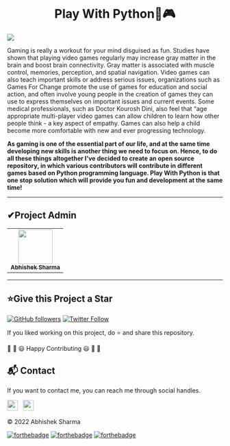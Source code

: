 <div align="center">
  <h1>Play With Python🎲🎮</h1>
</div>

<img src="https://github.com/abhisheks008/Play-With-Python/blob/main/Assets/Navy%20%26%20Yellow%20Modern%20Business%20Facebook%20Cover.png">

Gaming is really a workout for your mind disguised as fun. Studies have shown that playing video games regularly may increase gray matter in the brain and boost brain connectivity. Gray matter is associated with muscle control, memories, perception, and spatial navigation. Video games can also teach important skills or address serious issues, organizations such as Games For Change promote the use of games for education and social action, and often involve young people in the creation of games they can use to express themselves on important issues and current events. Some medical professionals, such as Doctor Kourosh Dini, also feel that “age appropriate multi-player video games can allow children to learn how other people think - a key aspect of empathy. Games can also help a child become more comfortable with new and ever progressing technology.
</br>

**As gaming is one of the essential part of our life, and at the same time developing new skills is another thing we need to focus on. Hence, to do all these things altogether I've decided to create an open source repository, in which various contributors will contribute in different games based on Python programming language. Play With Python is that one stop solution which will provide you fun and development at the same time!**

*************************************************************************
<h2>✔Project Admin</h2>

<table>
  <tr>
<td align="center"><a href="https://github.com/abhisheks008"><img src="https://avatars.githubusercontent.com/u/68724349?v=4" width="80px;" alt=""/><br /><sub><b>Abhishek Sharma</b></sub></a></td>
  </tr>
</table>


****************************************************************

<h2>⭐Give this Project a Star</h2>

[![GitHub followers](https://img.shields.io/github/followers/abhisheks008.svg?label=Follow%20@abhisheks008&style=social)](https://github.com/abhisheks008/)  [![Twitter Follow](https://img.shields.io/twitter/follow/abhishek_py3?style=social)](https://twitter.com/abhishek_py3)

If you liked working on this project, do ⭐ and share this repository.

🎉 🎊 😃 Happy Contributing 😃 🎊 🎉

<h2>📬 Contact</h2>

If you want to contact me, you can reach me through social handles.

<a href="https://twitter.com/abhishek_py3"><img src="https://upload.wikimedia.org/wikipedia/fr/thumb/c/c8/Twitter_Bird.svg/1200px-Twitter_Bird.svg.png" width="25"></img></a>&nbsp;&nbsp; <a href="https://www.linkedin.com/in/abhishek-sharma-aa06a9183/"><img src="https://www.felberpr.com/wp-content/uploads/linkedin-logo.png" width="25"></img></a>


© 2022 Abhishek Sharma


[![forthebadge](https://forthebadge.com/images/badges/built-with-love.svg)](https://forthebadge.com) [![forthebadge](https://forthebadge.com/images/badges/built-by-developers.svg)](https://forthebadge.com) [![forthebadge](https://forthebadge.com/images/badges/built-with-swag.svg)](https://forthebadge.com) 
